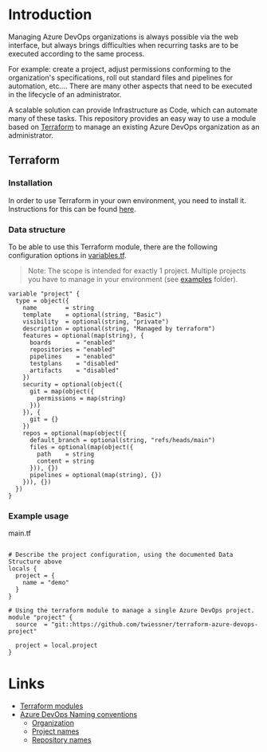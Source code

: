 # Introduction

Managing Azure DevOps organizations is always possible via the web interface, but always brings difficulties when
recurring tasks are to be executed according to the same process.

For example: create a project, adjust permissions conforming to the organization's specifications,
roll out standard files and pipelines for automation, etc.... There are many other
aspects that need to be executed in the lifecycle of an administrator.

A scalable solution can provide Infrastructure as Code, which can automate many of these tasks.
This repository provides an easy way to use a module based on [Terraform](https://www.terraform.io) to manage an existing Azure DevOps organization
as an administrator.

## Terraform

### Installation
In order to use Terraform in your own environment, you need to install it.
Instructions for this can be found [here](https://developer.hashicorp.com/terraform/downloads).

### Data structure
To be able to use this Terraform module, there are the following configuration options in [variables.tf](./variables.tf).

> Note: The scope is intended for exactly 1 project.
> Multiple projects you have to manage in your environment (see [examples](./examples) folder).

```hcl
variable "project" {
  type = object({
    name        = string
    template    = optional(string, "Basic")
    visibility  = optional(string, "private")
    description = optional(string, "Managed by terraform")
    features = optional(map(string), {
      boards       = "enabled"
      repositories = "enabled"
      pipelines    = "enabled"
      testplans    = "disabled"
      artifacts    = "disabled"
    })
    security = optional(object({
      git = map(object({
        permissions = map(string)
      }))
    }), {
      git = {}
    })
    repos = optional(map(object({
      default_branch = optional(string, "refs/heads/main")
      files = optional(map(object({
        path    = string
        content = string
      })), {})
      pipelines = optional(map(string), {})
    })), {})
  })
}
```

### Example usage

main.tf
```hcl

# Describe the project configuration, using the documented Data Structure above
locals {
  project = {
    name = "demo"
  }
}

# Using the terraform module to manage a single Azure DevOps project.
module "project" {
  source  = "git::https://github.com/twiessner/terraform-azure-devops-project"

  project = local.project
}
```

# Links

- [Terraform modules](https://developer.hashicorp.com/terraform/language/modules/develop)
- [Azure DevOps Naming conventions](https://learn.microsoft.com/en-us/azure/devops/organizations/settings/naming-restrictions?view=azure-devops#project-names)
  - [Organization](https://learn.microsoft.com/en-us/azure/devops/organizations/settings/naming-restrictions?view=azure-devops#organization-names)
  - [Project names](https://learn.microsoft.com/en-us/azure/devops/organizations/settings/naming-restrictions?view=azure-devops#project-names)
  - [Repository names](https://learn.microsoft.com/en-us/azure/devops/organizations/settings/naming-restrictions?view=azure-devops#azure-repos-tfvc)
